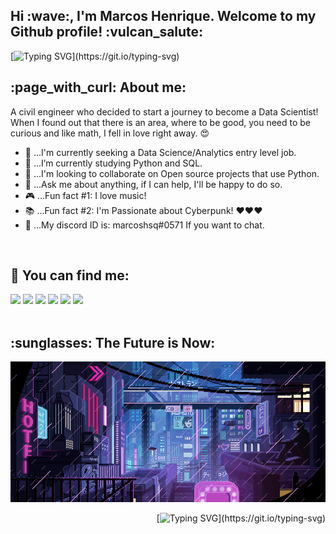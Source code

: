 <!--Começo 
Cabeçalho-->

<!--Link para as letrinhas que se escrevem: https://readme-typing-svg.herokuapp.com-->

<div align="left">

<h2 align="left">Hi :wave:, I'm Marcos Henrique. Welcome to my Github profile! :vulcan_salute:</h2>

[![Typing SVG](https://readme-typing-svg.herokuapp.com?font=Cheltenham+Condensed+Bold7&color=F7F7F7&lines=Passionate+about+Data!;Interested+in...;Artificial+Intelligence,;Data+Science,;Mathematics+and+Statistics.)](https://git.io/typing-svg)
    
</div>

<!--Fim 
Cabeçalho-->

<!--Começo 
Sobre-->

<h2 align="left">:page_with_curl: About me:</h2>

A civil engineer who decided to start a journey to become a Data Scientist! When I found out that there is an area, where to be good, you need to be curious and like math, I fell in love right away. :heart_eyes: 

<ul>
  <li>🔭 ...I'm currently seeking a Data Science/Analytics entry level job.</li>
  <li>🌱 ...I’m currently studying Python and SQL.</li>
  <li>👯 ...I'm looking to collaborate on Open source projects that use Python.</li>
  <li>💬 ...Ask me about anything, if I can help, I'll be happy to do so.</li>
  <li>🎮 ...Fun fact #1: I love music!</li>
  <li>📚 ...Fun fact #2: I'm Passionate about Cyberpunk! ❤️❤️❤️</li>
  <li>💬 ...My discord ID is: marcoshsq#0571 If you want to chat.</li>
</ul>
    
<!--Fim 
Sobre-->

<br>

<!--Começo 
Tech Icons-->
<!--
<h2 align="left">:hammer_and_wrench: Technologies and tools:</h2>

<div align="left">
<img align="center" alt="Marcos-Python" height="30" width="40" src="https://raw.githubusercontent.com/devicons/devicon/master/icons/python/python-original.svg"/>
<img align="center" alt="Marcos-R" height="30" width="40" src="https://cdn.jsdelivr.net/gh/devicons/devicon/icons/r/r-original.svg" />
    <!--
<img align="center" alt="Marcos-Java" height="30" width="40" src="https://cdn.jsdelivr.net/gh/devicons/devicon/icons/java/java-original.svg" />
<img align="center" alt="Marcos-javascript" height="30" width="40" src="https://cdn.jsdelivr.net/gh/devicons/devicon/icons/javascript/javascript-original.svg" />
<img align="center" alt="Marcos-HTML5" height="30" width="40" src="https://cdn.jsdelivr.net/gh/devicons/devicon/icons/html5/html5-original.svg" />
<img align="center" alt="Marcos-CSS3" height="30" width="40" src="https://cdn.jsdelivr.net/gh/devicons/devicon/icons/css3/css3-original.svg" />
--><!--
<img align="center" alt="Marcos-PostgreSql" height="30" width="40" src="https://cdn.jsdelivr.net/gh/devicons/devicon/icons/postgresql/postgresql-original.svg" />
<img align="center" alt="Marcos-MySQL" height="30" width="40" src="https://cdn.jsdelivr.net/gh/devicons/devicon/icons/mysql/mysql-original.svg" />
<img align="center" alt="Marcos-GIT" height="30" width="40" src="https://cdn.jsdelivr.net/gh/devicons/devicon/icons/git/git-original.svg" />
<img align="center" alt="Marcos-Pandas" height="30" width="40" src="https://cdn.jsdelivr.net/gh/devicons/devicon/icons/pandas/pandas-original.svg" />
<img align="center" alt="Marcos-NumPy" height="30" width="40" src="https://cdn.jsdelivr.net/gh/devicons/devicon/icons/numpy/numpy-original.svg" />
<img align="center" alt="Marcos-Canva" height="30" width="40" src="https://cdn.jsdelivr.net/gh/devicons/devicon/icons/canva/canva-original.svg" />
</div> 
<br>
-->

<!--Fim 
Tech Icons-->



<!--Começo 
Social Media Icons-->

<h2 align="left">💬 You can find me:</h2>

 <div align="left"> 
   <a href="https://instagram.com/marcoshsq/" target="_blank"><img src="https://img.shields.io/badge/Instagram-E4405F?style=for-the-badge&logo=instagram&logoColor=white" target="_blank"></a> 
  <a href="https://twitter.com/marcoshsq" target="_blank"><img src="https://img.shields.io/badge/Twitter-1DA1F2?style=for-the-badge&logo=twitter&logoColor=white" target="_blank"></a>
  <a href="https://www.linkedin.com/in/marcoshsq/" target="_blank"><img src="https://img.shields.io/badge/-LinkedIn-%230077B5?style=for-the-badge&logo=linkedin&logoColor=white" target="_blank"></a> 
  <a href="https://medium.com/@marcoshsq" target="_blank"><img src="https://img.shields.io/badge/Medium-12100E?style=for-the-badge&logo=medium&logoColor=white" target="_blank"></a> 
  <a href="https://www.kaggle.com/marcoshsq" target="_blank"><img src="https://img.shields.io/badge/Kaggle-20BEFF?style=for-the-badge&logo=Kaggle&logoColor=white" target="_blank"></a>
   <a href="https://public.tableau.com/app/profile/marcoshsq" target="_blank"><img src="https://img.shields.io/badge/Tableau-E97627?style=for-the-badge&logo=Tableau&logoColor=white" target="_blank"></a>
</div>

<!--Fim 
Social Media Icons-->


<!--Começo 


<h2 align="left">:chart_with_upwards_trend: Statistics:</h2>

<div align="center">
    <a href="https://linktr.ee/marcos_hsq">
    <img height="180em" src="https://github-readme-stats.vercel.app/api?username=marcoshsq&show_icons=true&theme=nightowl&include_all_commits=true&count_private=true" />
    <img height="180em" src="https://github-readme-stats.vercel.app/api/top-langs/?username=marcoshsq&layout=compact&langs_count=8&theme=nightowl  "/>   
        
<div style="display: inline_block"> 

  ![Snake animation](https://github.com/marcoshsq/marcoshsq/blob/output/github-contribution-grid-snake.svg)
    
</div>


Github Stats-->
  
<br>

<!--Extra Repos: Dois Primeiros-->
<!--
<h2 align="left">⚡ Main Repositories:</h2>  

<div align="center"> 
  <a href="https://github.com/marcoshsq/Courses_Certificates">
  <img height="160em" width="48%" src="https://github-readme-stats.vercel.app/api/pin/?username=marcoshsq&repo=Courses_Certificates&theme=nightowl " />
  </a>
  <a href="https://github.com/marcoshsq/Marcos_Henrique_Portfolio">
  <img height="160em" width="48%" src="https://github-readme-stats.vercel.app/api/pin/?username=marcoshsq&repo=Marcos_Henrique_Portfolio&theme=nightowl " />
  </a>
</div>

<br> -->

<!--Extra Repos: Dois Meio-->
<!--      
<div align="center"> 
  <a href="https://github.com/marcoshsq/Artificial_Intelligence_Projects">
  <img height="160em" width="48%" src="https://github-readme-stats.vercel.app/api/pin/?username=marcoshsq&repo=Artificial_Intelligence_Projects&theme=midnight-purple" />
  </a>
  <a href="https://github.com/marcoshsq/Programming_Projects">
  <img height="160em" width="48%" src="https://github-readme-stats.vercel.app/api/pin/?username=marcoshsq&repo=Programming_Projects&theme=midnight-purple" />
  </a>
</div>
--> 
<!--<br>-->
        
<!--Extra Repos: Dois Últimos-->
<!--      
<div align="center"> 
  <a href="https://github.com/marcoshsq/Data_Analysis_Projects">
  <img height="160em" width="48%" src="https://github-readme-stats.vercel.app/api/pin/?username=marcoshsq&repo=Data_Analysis_Projects&theme=midnight-purple" />
  </a>
  <a href="https://github.com/marcoshsq/How_to_customize_your_profile">
  <img height="160em" width="48%" src="https://github-readme-stats.vercel.app/api/pin/?username=marcoshsq&repo=How_to_customize_your_profile&theme=midnight-purple" />
  </a>
</div>
<br>        
-->
        
<!--The Future is Now u.u  -->
       
<h2 align="left">:sunglasses: The Future is Now:</h2>

![city_rain](https://github.com/marcoshsq/marcoshsq/blob/main/city_rain.gif)

<div align="right">

[![Typing SVG](https://readme-typing-svg.herokuapp.com/?color=F7F7F7&lines=𝑺𝑬𝑬+𝒀𝑶𝑼+𝑺𝑷𝑨𝑪𝑬+𝑪𝑶𝑾𝑩𝑶𝒀...)](https://git.io/typing-svg)

</div>
